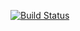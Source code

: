 [![Build Status](https://travis-ci.com/AnxhelaMehmetaj/Statistics_Calculator.svg?branch=master)](https://travis-ci.com/AnxhelaMehmetaj/Statistics_Calculator)
